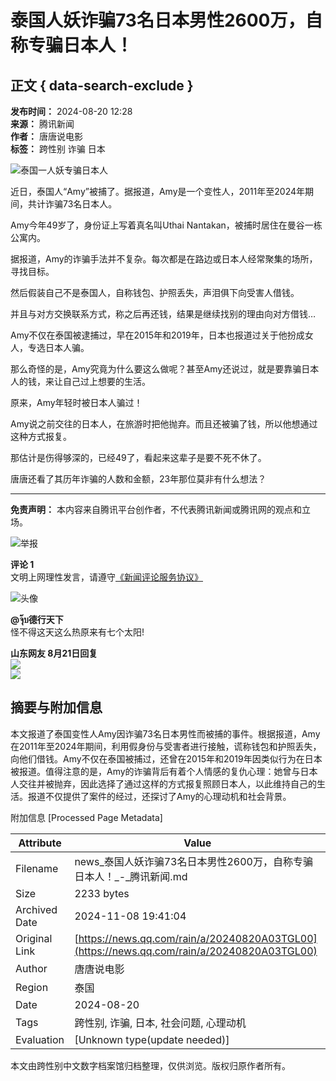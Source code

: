 # 泰国人妖诈骗73名日本男性2600万，自称专骗日本人！

## 正文 { data-search-exclude }


**发布时间：** 2024-08-20 12:28  
**来源：** 腾讯新闻  
**作者：** 唐唐说电影  
**标签：** 跨性别 诈骗 日本  

![泰国一人妖专骗日本人](https://inews.gtimg.com/om_bt/OYC1WXwc-htpAOeSknzVH5jTA57gqBBcwCS3G1l85nrh8AA/641)  

近日，泰国人“Amy”被捕了。据报道，Amy是一个变性人，2011年至2024年期间，共计诈骗73名日本人。

Amy今年49岁了，身份证上写着真名叫Uthai Nantakan，被捕时居住在曼谷一栋公寓内。

据报道，Amy的诈骗手法并不复杂。每次都是在路边或日本人经常聚集的场所，寻找目标。

然后假装自己不是泰国人，自称钱包、护照丢失，声泪俱下向受害人借钱。

并且与对方交换联系方式，称之后再还钱，结果是继续找别的理由向对方借钱…

Amy不仅在泰国被逮捕过，早在2015年和2019年，日本也报道过关于他扮成女人，专选日本人骗。

那么奇怪的是，Amy究竟为什么要这么做呢？甚至Amy还说过，就是要靠骗日本人的钱，来让自己过上想要的生活。

原来，Amy年轻时被日本人骗过！

Amy说之前交往的日本人，在旅游时把他抛弃。而且还被骗了钱，所以他想通过这种方式报复。

那估计是伤得够深的，已经49了，看起来这辈子是要不死不休了。

唐唐还看了其历年诈骗的人数和金额，23年那位莫非有什么想法？

---

**免责声明：** 本内容来自腾讯平台创作者，不代表腾讯新闻或腾讯网的观点和立场。  

![举报](https://inews.gtimg.com/newsapp_bt/0/1012205723968_6694/0)  

**评论 1**  
文明上网理性发言，请遵守[《新闻评论服务协议》](https://new.qq.com/static/coralinfo.htm)  

![头像](https://thirdwx.qlogo.cn/mmopen/vi_32/Q0j4TwGTfTKZft6vsr7rwXej3zdniaiceHVxOJj4OovJBrfPxWniaShBVMjDBcmqTjjKCHibf6bKYsmNCicWcQY9StQ/132)  

**@จุ๊บ德行天下**  
怪不得这天这么热原来有七个太阳!  

**山东网友 8月21日回复**  
![](https://inews.gtimg.com/newsapp_bt/0/0624182404776_2508/0)  
![](https://inews.gtimg.com/newsapp_bt/0/0620195211979_1438/0)

## 摘要与附加信息

<!-- tcd_abstract -->
本文报道了泰国变性人Amy因诈骗73名日本男性而被捕的事件。根据报道，Amy在2011年至2024年期间，利用假身份与受害者进行接触，谎称钱包和护照丢失，向他们借钱。Amy不仅在泰国被捕过，还曾在2015年和2019年因类似行为在日本被报道。值得注意的是，Amy的诈骗背后有着个人情感的复仇心理：她曾与日本人交往并被抛弃，因此选择了通过这样的方式报复照顾日本人，以此维持自己的生活。报道不仅提供了案件的经过，还探讨了Amy的心理动机和社会背景。
<!-- tcd_abstract_end -->

附加信息 [Processed Page Metadata]

| Attribute       | Value                                  |
|-----------------|----------------------------------------|
| Filename        | news_泰国人妖诈骗73名日本男性2600万，自称专骗日本人！_-_腾讯新闻.md                             |
| Size            | 2233 bytes                           |
| Archived Date   | 2024-11-08 19:41:04                             |
| Original Link   | [https://news.qq.com/rain/a/20240820A03TGL00](https://news.qq.com/rain/a/20240820A03TGL00)                       |
| Author          | 唐唐说电影                               |
| Region          | 泰国                               |
| Date            | 2024-08-20                                 |
| Tags            | 跨性别, 诈骗, 日本, 社会问题, 心理动机                                 |
| Evaluation            | [Unknown type(update needed)]                                 |
<!-- tcd_table_end -->

本文由跨性别中文数字档案馆归档整理，仅供浏览。版权归原作者所有。
